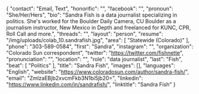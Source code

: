 {
  "contact": "Email, Text",
  "honorific": "",
  "facebook": "",
  "pronoun": "She/Her/Hers",
  "bio": "Sandra Fish is a data journalist specializing in politics. She's worked for the Boulder Daily Camera, CU Boulder as a journalism instructor, New Mexico in Depth and freelanced for KUNC, CPR, Roll Call and more.",
  "threads": "",
  "layout": "person",
  "resume": "/img/uploads/colab_10.sandrafish.jpg",
  "area": [
    "Statewide (Colorado)"
  ],
  "phone": "303-589-0584",
  "first": "Sandra",
  "instagram": "",
  "organization": "Colorado Sun correspondent",
  "twitter": "https://twitter.com/fishnette",
  "pronunciation": "",
  "location": "",
  "role": "data journalist",
  "last": "Fish",
  "beat": [
    "Politics"
  ],
  "title": "Sandra Fish",
  "images": [],
  "languages": "English",
  "website": "https://www.coloradosun.com/author/sandra-fish/",
  "email": "ZmlzaEBjb2xvcmFkb3N1bi5jb20=",
  "linkedin": "https://www.linkedin.com/in/sandrafish/",
  "linktitle": "Sandra Fish"
}